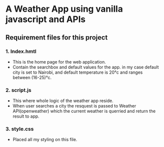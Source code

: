 # A Weather App using vanilla javascript and APIs

## Requirement files for this project

### 1. Index.hmtl

- This is the home page for the web application.
- Contain the searchbox and default values for the app. in my case default city is set to Nairobi, and default temperature is 20°c and ranges between (16-25)°c.

### 2. script.js

- This where whole logic of the weather app reside.
- When user searches a city the resquest is passed to Weather API(openweather) which the current weather is querried and return the result to app.

### 3. style.css

- Placed all my styling on this file.
